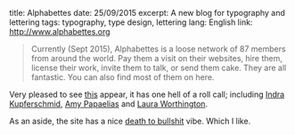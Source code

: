 title: Alphabettes
date: 25/09/2015
excerpt: A new blog for typography and lettering
tags: typography, type design, lettering
lang: English
link: http://www.alphabettes.org

> Currently (Sept 2015), Alphabettes is a loose network of 87 members from around the world. Pay them a visit on their websites, hire them, license their work, invite them to talk, or send them cake. They are all fantastic. You can also find most of them on here.

Very pleased to see [this](http://www.alphabettes.org) appear, it has one hell of a roll call; including [Indra Kupferschmid](http://kupferschrift.de/cms/), [Amy Papaelias](http://www.amypapaelias.com) and [Laura Worthington](http://lauraworthingtontype.com).

As an aside, the site has a nice [death to bullshit](http://deathtobullshit.com) vibe. Which I like.